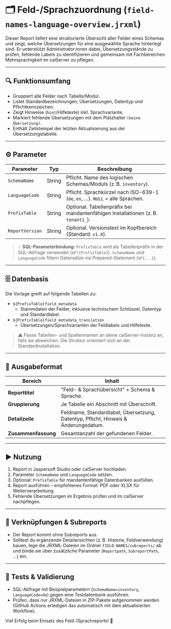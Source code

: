 # 🗂️ Feld-/Sprachzuordnung (`field-names-language-overview.jrxml`)

Dieser Report liefert eine strukturierte Übersicht aller Felder eines Schemas und
zeigt, welche Übersetzungen für eine ausgewählte Sprache hinterlegt sind. Er
unterstützt Administrator:innen dabei, Übersetzungsstände zu prüfen, fehlende
Labels zu identifizieren und gemeinsam mit Fachbereichen Mehrsprachigkeit im
calServer zu pflegen.

---

## 🔍 Funktionsumfang

* Gruppiert alle Felder nach Tabelle/Modul.
* Listet Standardbezeichnungen, Übersetzungen, Datentyp und Pflichtkennzeichen.
* Zeigt Hinweise (`hint`/Hilfetexte) inkl. Sprachvariante.
* Markiert fehlende Übersetzungen mit dem Platzhalter `(keine Übersetzung)`.
* Enthält Zeitstempel der letzten Aktualisierung aus der Übersetzungstabelle.

---

## ⚙️ Parameter

| Parameter | Typ | Beschreibung |
| --- | --- | --- |
| `SchemaName` | String | Pflicht. Name des logischen Schemas/Moduls (z. B. `inventory`). |
| `LanguageCode` | String | Pflicht. Sprachkürzel nach ISO-639-1 (`de`, `en`, …). `NULL` = alle Sprachen. |
| `PrefixTable` | String | Optional. Tabellenpräfix bei mandantenfähigen Installationen (z. B. `tenant1_`). |
| `ReportVersion` | String | Optional. Versionstext im Kopfbereich (Standard: `v1.0`). |

> 💡 **SQL-Parameterbindung:** `PrefixTable` wird als Tabellenpräfix in der
> SQL-Abfrage verwendet (`$P!{PrefixTable}`). `SchemaName` und `LanguageCode`
> filtern Datensätze via Prepared-Statement (`$P{...}`).

---

## 🗄️ Datenbasis

Die Vorlage greift auf folgende Tabellen zu:

* `${PrefixTable}field_metadata`
  * Stammdaten der Felder, inklusive technischem Schlüssel, Datentyp und
    Standardlabel.
* `${PrefixTable}field_metadata_translation`
  * Übersetzungen/Sprachvarianten der Feldlabels und Hilfetexte.

> ⚠️ Passe Tabellen- und Spaltennamen an deine calServer-Instanz an, falls sie
> abweichen. Die Struktur orientiert sich an der Standardinstallation.

---

## 🧾 Ausgabeformat

| Bereich | Inhalt |
| --- | --- |
| **Reporttitel** | "Feld- & Sprachübersicht" + Schema & Sprache. |
| **Gruppierung** | Je Tabelle ein Abschnitt mit Überschrift. |
| **Detailzeile** | Feldname, Standardlabel, Übersetzung, Datentyp, Pflicht, Hinweis & Änderungsdatum. |
| **Zusammenfassung** | Gesamtanzahl der gefundenen Felder. |

---

## ▶️ Nutzung

1. Report in Jaspersoft Studio oder calServer hochladen.
2. Parameter `SchemaName` und `LanguageCode` setzen.
3. Optional: `PrefixTable` für mandantenfähige Datenbanken ausfüllen.
4. Report ausführen – empfohlenes Format: PDF oder XLSX für Weiterverarbeitung.
5. Fehlende Übersetzungen im Ergebnis prüfen und im calServer nachpflegen.

---

## 🔗 Verknüpfungen & Subreports

* Der Report kommt ohne Subreports aus.
* Solltest du ergänzende Detailansichten (z. B. Historie, Feldverwendung) bauen,
  lege die JRXML-Dateien im Ordner `FIELD-NAMES/subreports/` ab und binde sie
  über zusätzliche Parameter (`Reportpath`, `SubreportPath`, …) ein.

---

## 🧪 Tests & Validierung

* SQL-Abfrage mit Beispielparametern (`SchemaName=inventory`, `LanguageCode=de`)
  gegen eine Testdatenbank ausführen.
* Prüfen, dass nur JRXML-Dateien in ZIP-Pakete aufgenommen werden (GitHub
  Actions erledigen das automatisch mit dem aktualisierten Workflow).

Viel Erfolg beim Einsatz des Feld-/Sprachreports! 💬
